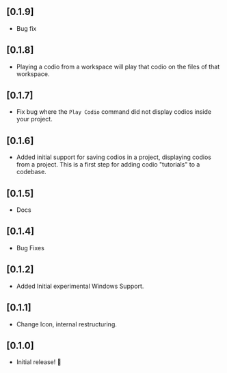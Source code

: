 ## [0.1.9]
- Bug fix

## [0.1.8]
- Playing a codio from a workspace will play that codio on the files of that workspace.

## [0.1.7]
- Fix bug where the `Play Codio` command did not display codios inside your project.

## [0.1.6]
- Added initial support for saving codios in a project, displaying codios from a project. This is a first step for
adding codio "tutorials" to a codebase.

## [0.1.5]
- Docs

## [0.1.4]
- Bug Fixes

## [0.1.2]
- Added Initial experimental Windows Support.

## [0.1.1]
- Change Icon, internal restructuring.

## [0.1.0]
- Initial release! 🚀